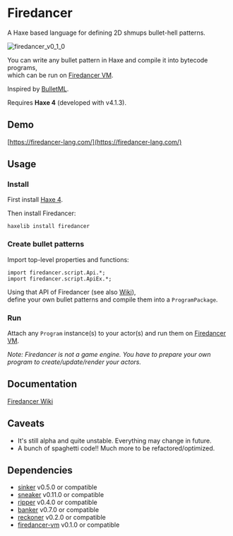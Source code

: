 # Firedancer

A Haxe based language for defining 2D shmups bullet-hell patterns.

![firedancer_v0_1_0](https://user-images.githubusercontent.com/33595446/91944104-8398c480-ed38-11ea-927e-f0f107977e98.gif)

You can write any bullet pattern in Haxe and compile it into bytecode programs,  
which can be run on [Firedancer VM](https://github.com/fal-works/firedancer-vm).

Inspired by [BulletML](http://www.asahi-net.or.jp/~cs8k-cyu/bulletml/index_e.html).

Requires **Haxe 4** (developed with v4.1.3).


## Demo

[https://firedancer-lang.com/](https://firedancer-lang.com/)

## Usage

### Install

First install [Haxe 4](https://haxe.org/).

Then install Firedancer:

    haxelib install firedancer

### Create bullet patterns

Import top-level properties and functions:

    import firedancer.script.Api.*;
    import firedancer.script.ApiEx.*;

Using that API of Firedancer (see also [Wiki](https://github.com/fal-works/firedancer/wiki)),  
define your own bullet patterns and compile them into a `ProgramPackage`.

### Run

Attach any `Program` instance(s) to your actor(s) and run them on [Firedancer VM](https://github.com/fal-works/firedancer-vm).

_Note: Firedancer is not a game engine. You have to prepare your own program to create/update/render your actors._

## Documentation

[Firedancer Wiki](https://github.com/fal-works/firedancer/wiki)

## Caveats

-   It's still alpha and quite unstable. Everything may change in future.
-   A bunch of spaghetti code!! Much more to be refactored/optimized.

## Dependencies

-   [sinker](https://github.com/fal-works/sinker) v0.5.0 or compatible
-   [sneaker](https://github.com/fal-works/sneaker) v0.11.0 or compatible
-   [ripper](https://github.com/fal-works/ripper) v0.4.0 or compatible
-   [banker](https://github.com/fal-works/banker) v0.7.0 or compatible
-   [reckoner](https://github.com/fal-works/banker) v0.2.0 or compatible
-   [firedancer-vm](https://github.com/fal-works/firedancer-vm) v0.1.0 or compatible
